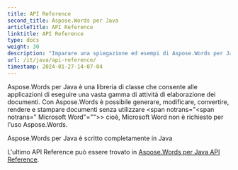 ```yaml
---
title: API Reference
second_title: Aspose.Words per Java
articleTitle: API Reference
linktitle: API Reference
type: docs
weight: 30
description: "Imparare una spiegazione ed esempi di Aspose.Words per Java classi e metodi per generare, convertire, modificare, rendere e stampare documenti senza utilizzare Microsoft Word."
url: /it/java/api-reference/
timestamp: 2024-01-27-14-07-04
---
```


Aspose.Words per Java è una libreria di classe che consente alle applicazioni di eseguire una vasta gamma di attività di elaborazione dei documenti. Con Aspose.Words è possibile generare, modificare, convertire, rendere e stampare documenti senza utilizzare <span notrans="<span notrans=" Microsoft Word"=""></span>> cioè, Microsoft Word non è richiesto per l'uso Aspose.Words.

Aspose.Words per Java è scritto completamente in Java

L'ultimo API Reference può essere trovato in [Aspose.Words per Java API Reference](https://reference.aspose.com/words/java/).
